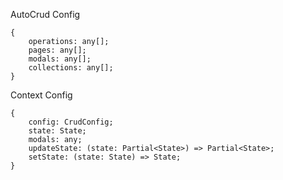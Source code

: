     
AutoCrud Config
    
    {
        operations: any[];
        pages: any[];
        modals: any[];
        collections: any[];
    }
    
    
Context Config    
    
    {
        config: CrudConfig;
        state: State;
        modals: any;
        updateState: (state: Partial<State>) => Partial<State>;
        setState: (state: State) => State;
    }
    
    
    